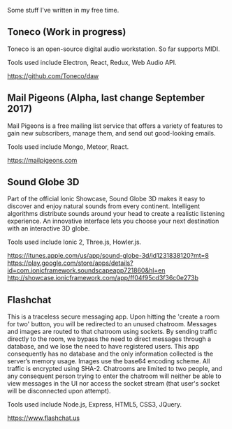 Some stuff I've written in my free time.

## Toneco (Work in progress)

Toneco is an open-source digital audio workstation. So far supports MIDI.

Tools used include Electron, React, Redux, Web Audio API.

https://github.com/Toneco/daw

## Mail Pigeons (Alpha, last change September 2017)

Mail Pigeons is a free mailing list service that offers a variety of features to gain new subscribers, manage them,
and send out good-looking emails.

Tools used include Mongo, Meteor, React.

https://mailpigeons.com

## Sound Globe 3D

Part of the official Ionic Showcase, Sound Globe 3D makes it easy to discover and enjoy natural sounds from every
continent. Intelligent algorithms distribute sounds around your head to create a realistic listening experience. An
innovative interface lets you choose your next destination with an interactive 3D globe.

Tools used include Ionic 2, Three.js, Howler.js.

https://itunes.apple.com/us/app/sound-globe-3d/id1231838120?mt=8
https://play.google.com/store/apps/details?id=com.ionicframework.soundscapeapp721860&hl=en
http://showcase.ionicframework.com/app/ff04f95cd3f36c0e273b

## Flashchat

This is a traceless secure messaging app.
Upon hitting the 'create a room for two' button, you will be redirected to an unused chatroom. Messages and images are
routed to that chatroom using sockets. By sending traffic directly to the room, we bypass the need to direct messages
through a database, and we lose the need to have registered users. This app consequently has no database and the only
information collected is the server’s memory usage. Images use the base64 encoding scheme. All traffic is encrypted
using SHA-2. Chatrooms are limited to two people, and any consequent person trying to enter the chatroom will neither
be able to view messages in the UI nor access the socket stream (that user's socket will be disconnected upon attempt).

Tools used include Node.js, Express, HTML5, CSS3, JQuery.

https://www.flashchat.us
